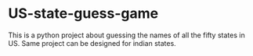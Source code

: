 # US-state-guess-game
This is a python project about guessing the names of all the fifty states in US. Same project can be designed for indian states.


